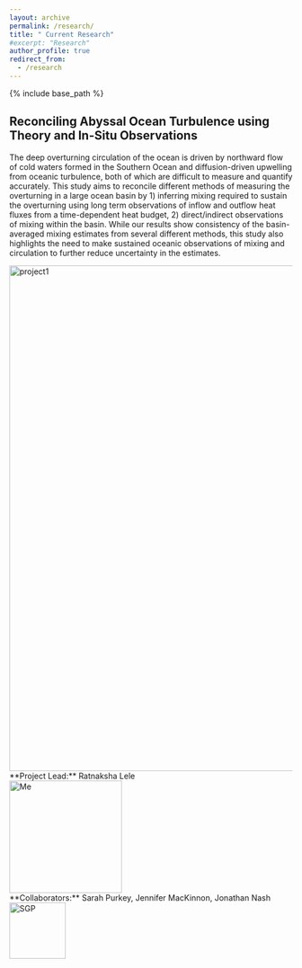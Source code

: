 ```yaml
---
layout: archive
permalink: /research/
title: " Current Research"
#excerpt: "Research"
author_profile: true
redirect_from: 
  - /research
---
```

<!-- 
{% if author.googlescholar %}
  You can also find my articles on <u><a href="{{author.googlescholar}}">my Google Scholar profile</a>.</u>
{% endif %}

{% include base_path %}

{% for post in site.publications reversed %}
  {% include archive-single.html %}
{% endfor %}

 -->
{% include base_path %}

## Reconciling Abyssal Ocean Turbulence using Theory and In-Situ Observations <br/>
The deep overturning circulation of the ocean is driven by northward flow of cold waters formed in the Southern Ocean and diffusion-driven upwelling from oceanic turbulence, both of which are difficult to measure and quantify accurately. This study aims to reconcile different methods of measuring the overturning in a large ocean basin by 1) inferring mixing required to sustain the overturning using long term observations of inflow and outflow heat fluxes from a time-dependent heat budget, 2) direct/indirect observations of mixing within the basin. While our results show consistency of the basin-averaged mixing estimates from several different methods, this study also highlights the need to make sustained oceanic observations of mixing and circulation to further reduce uncertainty in the estimates.

<img src="http://ratnaksha.github.io/images/proj1.png" alt="project1" width="900"/>
**Project Lead:** Ratnaksha Lele<br/>
<img src="http://ratnaksha.github.io/images/rlele_pic.jpg" alt="Me" width="200"/><br/>
**Collaborators:** Sarah Purkey, Jennifer MacKinnon, Jonathan Nash<br/>
<a href="https://spurkey.scrippsprofiles.ucsd.edu//"><img src="http://ratnaksha.github.io/images/SGP.jpg" alt="SGP" width="100"/></a>
